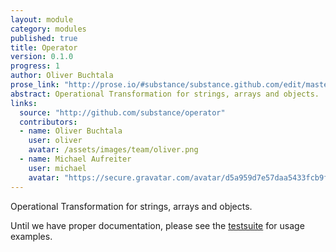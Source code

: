 ```yaml
---
layout: module
category: modules
published: true
title: Operator
version: 0.1.0
progress: 1
author: Oliver Buchtala
prose_link: "http://prose.io/#substance/substance.github.com/edit/master/_posts/modules/0100-01-04-operator.md"
abstract: Operational Transformation for strings, arrays and objects.
links: 
  source: "http://github.com/substance/operator"
  contributors:
  - name: Oliver Buchtala
    user: oliver
    avatar: /assets/images/team/oliver.png
  - name: Michael Aufreiter
    user: michael
    avatar: "https://secure.gravatar.com/avatar/d5a959d7e57daa5433fcb9f8da40be4b?d=https://a248.e.akamai.net/assets.github.com%2Fimages%2Fgravatars%2Fgravatar-140.png"
---
```


Operational Transformation for strings, arrays and objects.

Until we have proper documentation, please see the [testsuite](https://github.com/substance/operator/tree/master/tests) for usage examples.
